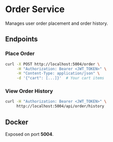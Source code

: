 # Order Service

Manages user order placement and order history.

## Endpoints

### Place Order
```bash
curl -X POST http://localhost:5004/order \
     -H "Authorization: Bearer <JWT_TOKEN>" \
     -H "Content-Type: application/json" \
     -d '{"cart": [...]}'  # Your cart items
```

### View Order History
```bash
curl -H "Authorization: Bearer <JWT_TOKEN>" \
     http://localhost:5004/api/order/history
```

## Docker
Exposed on port **5004**.
